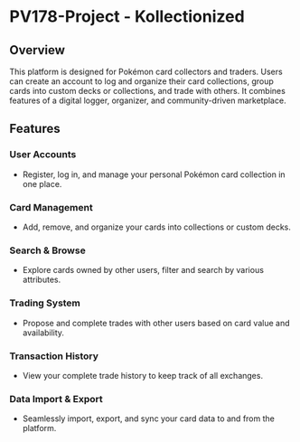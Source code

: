 # PV178-Project - Kollectionized
## Overview
This platform is designed for Pokémon card collectors and traders. Users can create an account to log and organize their card collections, group cards into custom decks or collections, and trade with others. It combines features of a digital logger, organizer, and community-driven marketplace.

## Features
### User Accounts
- Register, log in, and manage your personal Pokémon card collection in one place.

### Card Management
- Add, remove, and organize your cards into collections or custom decks.

### Search & Browse
- Explore cards owned by other users, filter and search by various attributes.

### Trading System
- Propose and complete trades with other users based on card value and availability.

### Transaction History
- View your complete trade history to keep track of all exchanges.

### Data Import & Export
- Seamlessly import, export, and sync your card data to and from the platform.
